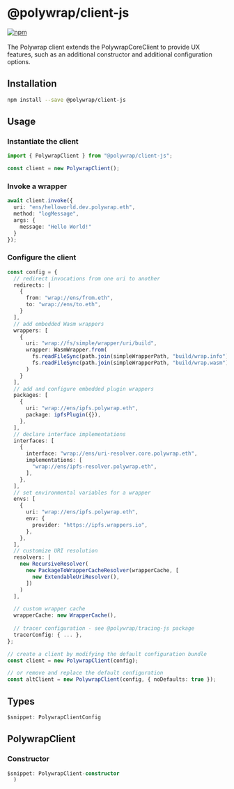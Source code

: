 # @polywrap/client-js
<a href="https://www.npmjs.com/package/@polywrap/client-js" target="_blank" rel="noopener noreferrer">
<img src="https://img.shields.io/npm/v/@polywrap/client-js.svg" alt="npm"/>
</a>

<br/>
<br/>
The Polywrap client extends the PolywrapCoreClient to provide UX features, such as an additional constructor and additional configuration options.

## Installation

```bash
npm install --save @polywrap/client-js
```

## Usage

### Instantiate the client
```ts
import { PolywrapClient } from "@polywrap/client-js";

const client = new PolywrapClient();
```

### Invoke a wrapper

```ts
await client.invoke({
  uri: "ens/helloworld.dev.polywrap.eth",
  method: "logMessage",
  args: {
    message: "Hello World!"
  }
});
```

### Configure the client

```ts
const config = {
  // redirect invocations from one uri to another
  redirects: [
    {
      from: "wrap://ens/from.eth",
      to: "wrap://ens/to.eth",
    }
  ],
  // add embedded Wasm wrappers
  wrappers: [
    {
      uri: "wrap://fs/simple/wrapper/uri/build",
      wrapper: WasmWrapper.from(
        fs.readFileSync(path.join(simpleWrapperPath, "build/wrap.info")), 
        fs.readFileSync(path.join(simpleWrapperPath, "build/wrap.wasm"))
      )
    }
  ],
  // add and configure embedded plugin wrappers
  packages: [
    {
      uri: "wrap://ens/ipfs.polywrap.eth",
      package: ipfsPlugin({}),
    },
  ],
  // declare interface implementations
  interfaces: [
    {
      interface: "wrap://ens/uri-resolver.core.polywrap.eth",
      implementations: [
        "wrap://ens/ipfs-resolver.polywrap.eth",
      ],
    },
  ],
  // set environmental variables for a wrapper
  envs: [
    {
      uri: "wrap://ens/ipfs.polywrap.eth",
      env: {
        provider: "https://ipfs.wrappers.io",
      },
    },
  ],
  // customize URI resolution
  resolvers: [
    new RecursiveResolver(
      new PackageToWrapperCacheResolver(wrapperCache, [
        new ExtendableUriResolver(),
      ])
    )
  ],

  // custom wrapper cache
  wrapperCache: new WrapperCache(),
  
  // tracer configuration - see @polywrap/tracing-js package
  tracerConfig: { ... },
};
```
```ts
// create a client by modifying the default configuration bundle
const client = new PolywrapClient(config);

// or remove and replace the default configuration
const altClient = new PolywrapClient(config, { noDefaults: true });
```

## Types

```ts
$snippet: PolywrapClientConfig
```

## PolywrapClient

### Constructor
```ts
$snippet: PolywrapClient-constructor
  )
```